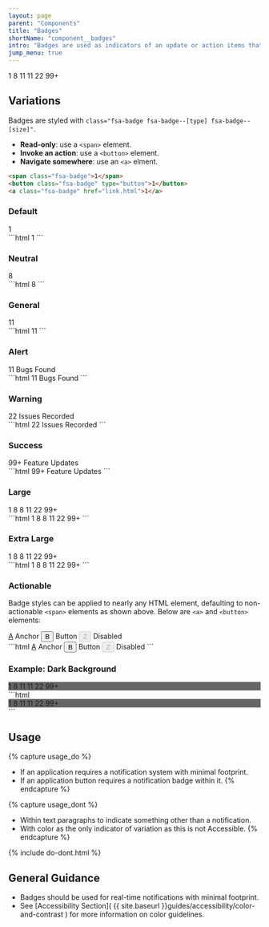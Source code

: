 ```yaml
---
layout: page
parent: "Components"
title: "Badges"
shortName: "component__badges"
intro: "Badges are used as indicators of an update or action items that have yet to be completed."
jump_menu: true
---
```


<div class="ds-preview">
  <span class="fsa-level">
    <span><span class="fsa-badge">1</span></span>
    <span><span class="fsa-badge fsa-badge--neutral">8</span></span>
    <span><span class="fsa-badge fsa-badge--general">11</span></span>
    <span><span class="fsa-badge fsa-badge--alert">11</span></span>
    <span><span class="fsa-badge fsa-badge--warning">22</span></span>
    <span><span class="fsa-badge fsa-badge--success">99+</span></span>
  </span>
</div>

## Variations

Badges are styled with `class="fsa-badge fsa-badge--[type] fsa-badge--[size]"`.

* **Read-only**: use a `<span>` element.
* **Invoke an action**: use a `<button>` element.
* **Navigate somewhere**: use an `<a>` elment.

```html
<span class="fsa-badge">1</span>
<button class="fsa-badge" type="button">1</button>
<a class="fsa-badge" href="link.html">1</a>
```

### Default

<div class="ds-preview">
  <span class="fsa-badge">1</span>
</div>
```html
<span class="fsa-badge">1</span>
```

### Neutral

<div class="ds-preview">
  <span class="fsa-badge fsa-badge--neutral">8</span>
</div>
```html
<span class="fsa-badge fsa-badge--neutral">8</span>
```

### General

<div class="ds-preview">
  <span class="fsa-badge fsa-badge--general">11</span>
</div>
```html
<span class="fsa-badge fsa-badge--general">11</span>
```

### Alert

<div class="ds-preview">
  <span class="fsa-badge fsa-badge--alert">11</span> Bugs Found
</div>
```html
<span class="fsa-badge fsa-badge--alert">11</span> Bugs Found
```

### Warning

<div class="ds-preview">
  <span class="fsa-badge fsa-badge--warning">22</span> Issues Recorded
</div>
```html
<span class="fsa-badge fsa-badge--warning">22</span> Issues Recorded
```

### Success

<div class="ds-preview">
  <span class="fsa-badge fsa-badge--success">99+</span> Feature Updates
</div>
```html
<span class="fsa-badge fsa-badge--success">99+</span> Feature Updates
```

### Large

<div class="ds-preview">
  <span class="fsa-level">
    <span><span class="fsa-badge fsa-badge--large">1</span></span>
    <span><span class="fsa-badge fsa-badge--large fsa-badge--neutral">8</span></span>
    <span><span class="fsa-badge fsa-badge--large fsa-badge--general">8</span></span>
    <span><span class="fsa-badge fsa-badge--large fsa-badge--alert">11</span></span>
    <span><span class="fsa-badge fsa-badge--large fsa-badge--warning">22</span></span>
    <span><span class="fsa-badge fsa-badge--large fsa-badge--success">99+</span></span>
  </span>
</div>
```html
<span class="fsa-level">
  <span><span class="fsa-badge fsa-badge--large">1</span></span>
  <span><span class="fsa-badge fsa-badge--large fsa-badge--neutral">8</span></span>
  <span><span class="fsa-badge fsa-badge--large fsa-badge--general">8</span></span>
  <span><span class="fsa-badge fsa-badge--large fsa-badge--alert">11</span></span>
  <span><span class="fsa-badge fsa-badge--large fsa-badge--warning">22</span></span>
  <span><span class="fsa-badge fsa-badge--large fsa-badge--success">99+</span></span>
</span>
```

### Extra Large

<div class="ds-preview">
  <span class="fsa-level">
    <span><span class="fsa-badge fsa-badge--extra-large">1</span></span>
    <span><span class="fsa-badge fsa-badge--extra-large fsa-badge--neutral">8</span></span>
    <span><span class="fsa-badge fsa-badge--extra-large fsa-badge--general">8</span></span>
    <span><span class="fsa-badge fsa-badge--extra-large fsa-badge--alert">11</span></span>
    <span><span class="fsa-badge fsa-badge--extra-large fsa-badge--warning">22</span></span>
    <span><span class="fsa-badge fsa-badge--extra-large fsa-badge--success">99+</span></span>
  </span>
</div>
```html
<span class="fsa-level">
  <span><span class="fsa-badge fsa-badge--extra-large">1</span></span>
  <span><span class="fsa-badge fsa-badge--extra-large fsa-badge--neutral">8</span></span>
  <span><span class="fsa-badge fsa-badge--extra-large fsa-badge--general">8</span></span>
  <span><span class="fsa-badge fsa-badge--extra-large fsa-badge--alert">11</span></span>
  <span><span class="fsa-badge fsa-badge--extra-large fsa-badge--warning">22</span></span>
  <span><span class="fsa-badge fsa-badge--extra-large fsa-badge--success">99+</span></span>
</span>
```

### Actionable

Badge styles can be applied to nearly any HTML element, defaulting to non-actionable `<span>` elements as shown above. Below are `<a>` and `<button>` elements:

<div class="ds-preview">
  <span class="fsa-level">
    <span><a class="fsa-badge" href="link.html">A</a> Anchor</span>
    <span><button class="fsa-badge" type="button">B</button> Button</span>
    <span><button class="fsa-badge" type="button" disabled="disabled">Z</button> Disabled</span>
  </span>
</div>
```html
<span class="fsa-level">
  <span><a class="fsa-badge" href="link.html">A</a> Anchor</span>
  <span><button class="fsa-badge" type="button">B</button> Button</span>
  <span><button class="fsa-badge" type="button" disabled="disabled">Z</button> Disabled</span>
</span>
```

### Example: Dark Background

<div class="ds-preview" style="background-color: #666;">
  <span class="fsa-level">
    <span><span class="fsa-badge">1</span></span>
    <span><span class="fsa-badge fsa-badge--neutral">8</span></span>
    <span><span class="fsa-badge fsa-badge--general">11</span></span>
    <span><span class="fsa-badge fsa-badge--alert">11</span></span>
    <span><span class="fsa-badge fsa-badge--warning">22</span></span>
    <span><span class="fsa-badge fsa-badge--success">99+</span></span>
  </span>
</div>
```html
<div style="background-color: #666;">
  <span class="fsa-level">
    <span><span class="fsa-badge">1</span></span>
    <span><span class="fsa-badge fsa-badge--neutral">8</span></span>
    <span><span class="fsa-badge fsa-badge--general">11</span></span>
    <span><span class="fsa-badge fsa-badge--alert">11</span></span>
    <span><span class="fsa-badge fsa-badge--warning">22</span></span>
    <span><span class="fsa-badge fsa-badge--success">99+</span></span>
  </span>
</div>
```

## Usage

{% capture usage_do %}
* If an application requires a notification system with minimal footprint.
* If an application button requires a notification badge within it.
{% endcapture %}

{% capture usage_dont %}
* Within text paragraphs to indicate something other than a notification.
* With color as the only indicator of variation as this is not Accessible.
{% endcapture %}

{% include do-dont.html %}

## General Guidance

* Badges should be used for real-time notifications with minimal footprint.
* See [Accessibility Section]( {{ site.baseurl }}guides/accessibility/color-and-contrast ) for more information on color guidelines.
